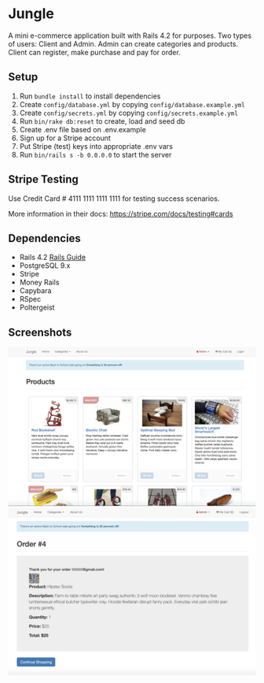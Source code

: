 # Jungle

A mini e-commerce application built with Rails 4.2 for purposes. Two types of users: Client and Admin. Admin can create categories and products. Client can register, make purchase and pay for order. 


## Setup

1. Run `bundle install` to install dependencies
2. Create `config/database.yml` by copying `config/database.example.yml`
3. Create `config/secrets.yml` by copying `config/secrets.example.yml`
4. Run `bin/rake db:reset` to create, load and seed db
5. Create .env file based on .env.example
6. Sign up for a Stripe account
7. Put Stripe (test) keys into appropriate .env vars
8. Run `bin/rails s -b 0.0.0.0` to start the server

## Stripe Testing

Use Credit Card # 4111 1111 1111 1111 for testing success scenarios.

More information in their docs: <https://stripe.com/docs/testing#cards>

## Dependencies

* Rails 4.2 [Rails Guide](http://guides.rubyonrails.org/v4.2/)
* PostgreSQL 9.x
* Stripe
* Money Rails
* Capybara
* RSpec
* Poltergeist

## Screenshots

!["Home_page"](https://github.com/Anna-Gordon/Jungle-Rails/blob/master/docs/Home_page.png?raw=true)
!["Order_details_page"](https://github.com/Anna-Gordon/Jungle-Rails/blob/master/docs/Order_details_page.png?raw=true)
